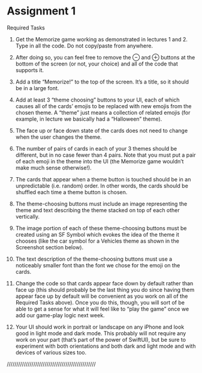 #  Assignment 1

Required Tasks
1. Get the Memorize game working as demonstrated in lectures 1 and 2. Type in all the
code. Do not copy/paste from anywhere.

2. After doing so, you can feel free to remove the ⊖ and ⊕ buttons at the bottom of the
screen (or not, your choice) and all of the code that supports it.
3. Add a title “Memorize!” to the top of the screen. It’s a title, so it should be in a large
font.

4. Add at least 3 “theme choosing” buttons to your UI, each of which causes all of the
cards’ emojis to be replaced with new emojis from the chosen theme. A “theme” just
means a collection of related emojis (for example, in lecture we basically had a
“Halloween” theme).

5. The face up or face down state of the cards does not need to change when the user
changes the theme.

6. The number of pairs of cards in each of your 3 themes should be different, but in no
case fewer than 4 pairs. Note that you must put a pair of each emoji in the theme into
the UI (the Memorize game wouldn’t make much sense otherwise!).
7. The cards that appear when a theme button is touched should be in an unpredictable
(i.e. random) order. In other words, the cards should be shuffled each time a theme
button is chosen.

8. The theme-choosing buttons must include an image representing the theme and text
describing the theme stacked on top of each other vertically.

9. The image portion of each of these theme-choosing buttons must be created using an
SF Symbol which evokes the idea of the theme it chooses (like the car symbol for a
Vehicles theme as shown in the Screenshot section below).

10. The text description of the theme-choosing buttons must use a noticeably smaller font
than the font we chose for the emoji on the cards.

11. Change the code so that cards appear face down by default rather than face up (this
should probably be the last thing you do since having them appear face up by default
will be convenient as you work on all of the Required Tasks above). Once you do this,
though, you will sort of be able to get a sense for what it will feel like to “play the
game” once we add our game-play logic next week.

12. Your UI should work in portrait or landscape on any iPhone and look good in light
mode and dark mode. This probably will not require any work on your part (that’s
part of the power of SwiftUI), but be sure to experiment with both orientations and
both dark and light mode and with devices of various sizes too.



///////////////////////////////////////////////
